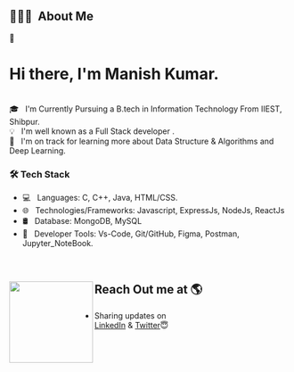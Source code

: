 


## 👨🏻‍💻 &nbsp;About Me


👨 &nbsp; <h1> Hi there, I'm Manish Kumar.</h1>  
🎓 &nbsp; I'm Currently Pursuing a B.tech in Information Technology From IIEST, Shibpur.\
💡 &nbsp; I'm well known as a Full Stack developer .<br>
🌱 &nbsp; I'm on track for learning more about Data Structure & Algorithms and Deep Learning.

<h3>🛠 Tech Stack</h3>

- 💻 &nbsp; Languages: C, C++, Java, HTML/CSS.
- 🌐 &nbsp; Technologies/Frameworks: Javascript, ExpressJs, NodeJs, ReactJs
- 🛢 &nbsp; Database: MongoDB, MySQL
- 🔧 &nbsp; Developer Tools: Vs-Code, Git/GitHub, Figma, Postman, Jupyter_NoteBook.

<br>

## Reach Out me at 🌎 <a href="https://www.linkedin.com/in/manish-kr-mandal/"><img align="left" width="150" height="146" src="https://cdn.dribbble.com/users/1876781/screenshots/6169542/web_character.gif?raw=true"></a>
- Sharing updates on <br><a href="https://www.linkedin.com/in/manish-kr-mandal/">LinkedIn</a> & <a href="https://twitter.com/Manishkr_Mandal">Twitter</a>😇
</br>
</br>

<br>
